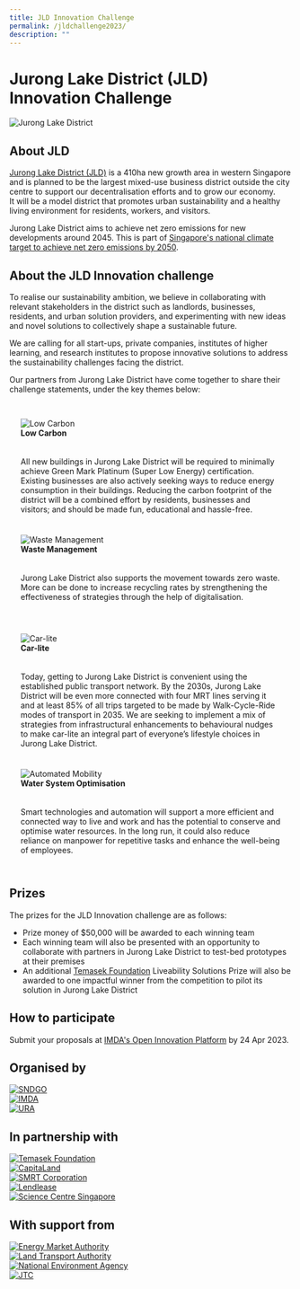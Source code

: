 ```yaml
---
title: JLD Innovation Challenge
permalink: /jldchallenge2023/
description: ""
---
```

# Jurong Lake District (JLD) Innovation Challenge
![Jurong Lake District](/images/JLD/Jurong%20Lake%20District.jpeg)

## About JLD

[Jurong Lake District (JLD)](https://www.jld.gov.sg/) is a 410ha new growth area in western Singapore and is planned to be the largest mixed-use business district outside the city centre to support our decentralisation efforts and to grow our economy. It will be a model district that promotes urban sustainability and a healthy living environment for residents, workers, and visitors.  
  
Jurong Lake District aims to achieve net zero emissions for new developments around 2045. This is part of [Singapore's national climate target to achieve net zero emissions by 2050](https://www.nccs.gov.sg/media/press-releases/singapore-commits-to-achieve-net-zero/). 

## About the JLD Innovation challenge

To realise our sustainability ambition, we believe in collaborating with relevant stakeholders in the district such as landlords, businesses, residents, and urban solution providers, and experimenting with new ideas and novel solutions to collectively shape a sustainable future.

We are calling for all start-ups, private companies, institutes of higher learning, and research institutes to propose innovative solutions to address the sustainability challenges facing the district.

Our partners from Jurong Lake District have come together to share their challenge statements, under the key themes below:

<div class="row" style="padding: 20px 0px 0px 0px;">

<div class="col" style="padding: 10px 20px 10px 20px;">
<img src="/images/JLD/JLD-Low-Carbon.jpg" alt="Low Carbon"><br><div class="header"><b>Low Carbon</b></div><br><br>All new buildings in Jurong Lake District will be required to minimally achieve Green Mark Platinum (Super Low Energy) certification. Existing businesses are also actively seeking ways to reduce energy consumption in their buildings. Reducing the carbon footprint of the district will be a combined effort by residents, businesses and visitors; and should be made fun, educational and hassle-free.
	<br><br></div>
	
<div class="col" style="padding: 10px 20px 10px 20px;">
<img src="/images/JLD/JLD-Waste-Management.jpg" alt="Waste Management"><br><div class="header"><b>Waste Management</b></div><br><br>Jurong Lake District also supports the movement towards zero waste. More can be done to increase recycling rates by strengthening the effectiveness of strategies through the help of digitalisation.
	<br><br></div>

</div>

<div class="row" style="padding: 20px 0px 0px 0px;">

<div class="col" style="padding: 10px 20px 10px 20px;">
<img src="/images/JLD/JLD-Car-Lite.jpg" alt="Car-lite"><br><div class="header"><b>Car-lite</b></div><br><br>Today, getting to Jurong Lake District is convenient using the established public transport network. By the 2030s, Jurong Lake District will be even more connected with four MRT lines serving it and at least 85% of all trips targeted to be made by Walk-Cycle-Ride modes of transport in 2035. We are seeking to implement a mix of strategies from infrastructural enhancements to behavioural nudges to make car-lite an integral part of everyone’s lifestyle choices in Jurong Lake District.
	<br><br></div>
	
<div class="col" style="padding: 10px 20px 10px 20px;">
<img src="/images/JLD/JLD-Automated-Mobility.jpg" alt="Automated Mobility"><br><div class="header"><b>Water System Optimisation</b></div><br><br>Smart technologies and automation will support a more efficient and connected way to live and work and has the potential to conserve and optimise water resources. In the long run, it could also reduce reliance on manpower for repetitive tasks and enhance the well-being of employees.
	<br><br></div>

</div>

## Prizes

The prizes for the JLD Innovation challenge are as follows:

* Prize money of $50,000 will be awarded to each winning team
* Each winning team will also be presented with an opportunity to collaborate with partners in Jurong Lake District to test-bed prototypes at their premises
* An additional [Temasek Foundation](https://www.temasekfoundation.org.sg/) Liveability Solutions Prize will also be awarded to one impactful winner from the competition to pilot its solution in Jurong Lake District

## How to participate

Submit your proposals at [IMDA's Open Innovation Platform](https://www.openinnovation.sg/imda) by 24 Apr 2023.



## Organised by

<div class="row">

<div class="col"><a href="https://www.smartnation.gov.sg/" target="new"><img src="/images/JLD/JLD-Logos-SNDGO.jpeg" alt="SNDGO" title="SNDGO"/></a></div>

<div class="col"><a href="https://www.imda.gov.sg/" target="new"><img src="/images/JLD/JLD-Logos-IMDA.jpeg" alt="IMDA" title="IMDA"/></a></div>
	
<div class="col"><a href="https://www.ura.gov.sg/" target="new"><img src="/images/JLD/JLD-Logos-URA.jpeg" alt="URA" title="URA"/></a></div>

</div>

## In partnership with

<div class="row">

<div class="col"><a href="https://www.temasekfoundation.org.sg/" target="new"><img src="/images/JLD/JLD-Logos-Temasek.jpeg" alt="Temasek Foundation" title="Temasek Foundation"/></a></div>
	
<div class="col"><a href="https://www.capitaland.com/" target="new"><img src="/images/JLD/JLD-Logos-Capitaland.jpeg" alt="CapitaLand" title="CapitaLand"/></a></div>

<div class="col"><a href="https://www.smrt.com.sg/" target="new"><img src="/images/JLD/JLD-Logos-SMRT.jpeg" alt="SMRT Corporation" title="SMRT Corporation"/></a></div>

</div>
	
<div class="row">	

<div class="col"><a href="https://www.lendlease.com/sg/" target="new"><img src="/images/JLD/JLD-Logos-Lendlease.jpeg" alt="Lendlease" title="Lendlease"/></a></div>
	
<div class="col"><a href="https://www.science.edu.sg/" target="new"><img src="/images/JLD/JLD-Logos-SC.jpeg" alt="Science Centre Singapore" title="Science Centre Singapore"/></a></div>

<div class="col"></div>
	
</div>

## With support from

<div class="row">

<div class="col"><a href="https://www.ema.gov.sg/" target="new"><img src="/images/JLD/JLD-Logos-EMA.jpeg" alt="Energy Market Authority" title="Energy Market Authority"/></a></div>
	
<div class="col"><a href="https://www.lta.gov.sg/" target="new"><img src="/images/JLD/JLD-Logos-LTA.jpeg" alt="Land Transport Authority" title="Land Transport Authority"/></a></div>

<div class="col"><a href="https://www.nea.gov.sg/" target="new"><img src="/images/JLD/JLD-Logos-NEA.jpeg" alt="National Environment Agency" title="National Environment Agency"/></a></div>

</div>

<div class="row">

<div class="col"><a href="https://www.jtc.gov.sg/" target="new"><img src="/images/JLD/JLD-Logos-JTC.jpeg" alt="JTC" title="JTC"/></a></div>
	
<div class="col"></div>

<div class="col"></div>
	
</div>
